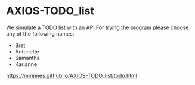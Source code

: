 # AXIOS-TODO_list
We simulate a TODO list with an API 
For trying the program please choose any of the following names:
* Bret
* Antonette 
* Samantha
* Karianne

https://mirinnes.github.io/AXIOS-TODO_list/todo.html
